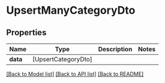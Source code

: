 # UpsertManyCategoryDto

## Properties
Name | Type | Description | Notes
------------ | ------------- | ------------- | -------------
**data** | [UpsertCategoryDto] |  | 

[[Back to Model list]](../README.md#documentation-for-models) [[Back to API list]](../README.md#documentation-for-api-endpoints) [[Back to README]](../README.md)


